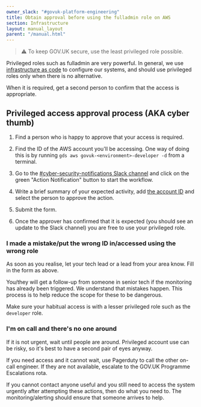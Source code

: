```yaml
---
owner_slack: "#govuk-platform-engineering"
title: Obtain approval before using the fulladmin role on AWS
section: Infrastructure
layout: manual_layout
parent: "/manual.html"
---
```


> ⚠️ To keep GOV.UK secure, use the least privileged role possible.
>

Privileged roles such as fulladmin are very powerful. In general, we use [infrastructure as code](https://www.github.com/alphagov/govuk-infrastructure) to configure our systems, and should use privileged roles only when there is no alternative.

When it is required, get a second person to confirm that the access is appropriate.

## Privileged access approval process (AKA cyber thumb)

1. Find a person who is happy to approve that your access is required.

1. Find the ID of the AWS account you'll be accessing. One way of doing this is by running `gds aws govuk-<environment>-developer -d` from a terminal.

1. Go to the [#cyber-security-notifications Slack channel](https://app.slack.com/client/T8GT9416G/C01V4PPNNUF) and click on the green "Action Notification" button to start the workflow.

1. Write a brief summary of your expected activity, add [the account ID](https://docs.google.com/spreadsheets/d/1c3SoA94floYAwxcf8T_zC2i7z82qk28UgbEhr7FLRx4/edit?usp=sharing) and select the person to approve the action.

1. Submit the form.

1. Once the approver has confirmed that it is expected (you should see an update to the Slack channel) you are free to use your privileged role.

### I made a mistake/put the wrong ID in/accessed using the wrong role

As soon as you realise, let your tech lead or a lead from your area know. Fill in the form as above.

You/they will get a follow-up from someone in senior tech if the monitoring has already been triggered. We understand that mistakes happen. This process is to help reduce the scope for these to be dangerous.

Make sure your habitual access is with a lesser privileged role such as the `developer` role.

### I'm on call and there's no one around

If it is not urgent, wait until people are around. Privileged account use can be risky, so it's best to have a second pair of eyes anyway.

If you need access and it cannot wait, use Pagerduty to call the other on-call engineer. If they are not available, escalate to the GOV.UK Programme Escalations rota.

If you cannot contact anyone useful and you still need to access the system urgently after attempting these actions, then do what you need to. The monitoring/alerting should ensure that someone arrives to help.
